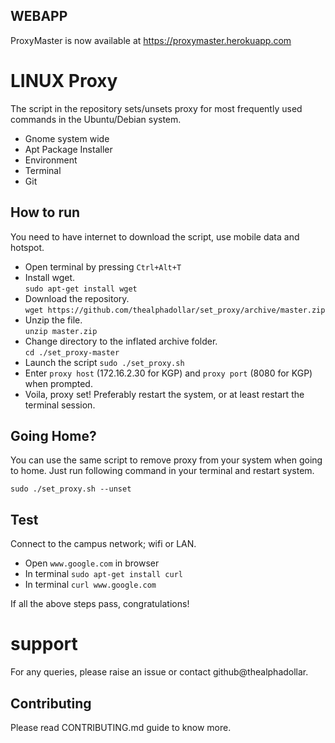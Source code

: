 ## WEBAPP

ProxyMaster is now available at https://proxymaster.herokuapp.com

# LINUX Proxy 

The script in the repository sets/unsets proxy for most frequently used commands in the
Ubuntu/Debian system.

- Gnome system wide</br>
- Apt Package Installer</br>
- Environment</br>
- Terminal</br>
- Git</br>

## How to run

You need to have internet to download the script, use mobile data and hotspot.

- Open terminal by pressing `Ctrl+Alt+T`
- Install wget. </br>
    `sudo apt-get install wget`
- Download the repository.</br>
    `wget https://github.com/thealphadollar/set_proxy/archive/master.zip`
- Unzip the file.</br>
    `unzip master.zip`
- Change directory to the inflated archive folder.</br>
    `cd ./set_proxy-master`
- Launch the script </b>
    `sudo ./set_proxy.sh`
- Enter `proxy host` (172.16.2.30 for KGP) and `proxy port` (8080 for KGP) when
  prompted.</br>
- Voila, proxy set! Preferably restart the system, or at least restart the terminal session.

## Going Home?

You can use the same script to remove proxy from your system when going to
home. Just run following command in your terminal and restart system.

`sudo ./set_proxy.sh --unset`

## Test

Connect to the campus network; wifi or LAN.

- Open `www.google.com` in browser
- In terminal `sudo apt-get install curl`
- In terminal `curl www.google.com`

If all the above steps pass, congratulations!

# support

For any queries, please raise an issue or contact github@thealphadollar.

## Contributing

Please read CONTRIBUTING.md guide to know more.
